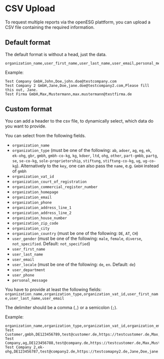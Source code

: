 # CSV Upload

To request multiple reports via the openESG plattform, you can upload a CSV file
containing the required information.

## Default format

The default format is without a head, just the data.

```csv
organization_name,user_first_name,user_last_name,user_email,personal_message
```

Example:

```csv
Test Company GmbH,John,Doe,john.doe@testcompany.com
Test Company 2 GmbH,Jane,Doe,jane.doe@testcompany2.com,Please fill this out, Jane.
Test Firma GmbH,Max,Mustermann,max.mustermann@testfirma.de
```

## Custom format

You can add a header to the csv file, to dynamically select, which data do you
want to provide.

You can select from the following fields.

* `organization_name`
* `organization_type` (must be one of the following: `ab`, `adoer`, `ag`, `eg`, `ek`, `ek-ohg`, `gbr`, `gmbh`, `gmbh-co-kg`, `kg`, `kdoer`, `ltd`, `ohg`, `other`, `part-gmbb`, `partg`, `se`, `se-co-kg`, `sole-proprietorship`, `stiftung`, `stiftung-co-kg`, `ug`, `ug-co-kg`). Alternatively to the `key`, one can also pass the `name`, e.g. `GmbH` instead of `gmbh`  <!-- markdownlint-disable-line MD013 -->
* `organization_vat_id`
* `organization_court_of_registration`
* `organization_commercial_register_number`
* `organization_homepage`
* `organization_email`
* `organization_phone`
* `organization_address_line_1`
* `organization_address_line_2`
* `organization_house_number`
* `organization_zip_code`
* `organization_city`
* `organization_country` (must be one of the following: `DE`, `AT`, `CH`)
* `user_gender` (must be one of the following: `male`, `female`, `diverse`, `not_specified`. Default: `not_specified`) <!-- markdownlint-disable-line MD013 -->
* `user_first_name`
* `user_last_name`
* `user_email`
* `user_locale` (must be one of the following: `de`, `en`. Default: `de`)
* `user_department`
* `user_phone`
* `personal_message`

You have to provide at least the following fields:
`organization_name,organization_type,organization_vat_id,user_first_name,user_last_name,user_email`

The delimiter should be a comma (`,`) or a semicolon (`;`).

Example:

```csv
organization_name,organization_type,organization_vat_id,organization_email,organization_homepage,user_first_name,user_last_name,user_email
Test Customer,gmbh,DE123456789,test@customer.de,https://testcustomer.de,Max,Mustermann,max.mustermann@testcustomer.de
Test Company,ag,DE123456788,test@company.de,https://testcustomer.de,Max,Mustermann,max.mustermann@testcustomer.de
Test Company 2,ek-ohg,DE123456787,test@company2.de,https://testcomapny2.de,Jane,Doe,jane.doe@testcompany2.de
```
